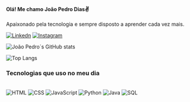 #### Olá! Me chamo João Pedro Dias✌️
Apaixonado pela tecnologia e sempre disposto a aprender cada vez mais.

[![Linkedn](https://img.shields.io/badge/LinkedIn-0077B5?style=for-the-badge&logo=linkedin&logoColor=white)](https://www.linkedin.com/in/jo%C3%A3o-pedro-dias-00b0262a7/)
[![Instagram](https://img.shields.io/badge/Instagram-E4405F?style=for-the-badge&logo=instagram&logoColor=white)](https://www.instagram.com/joaopedroadias/)



![João Pedro´s GitHub stats](https://github-readme-stats.vercel.app/api?username=Joaoadiaas&show_icons=true&theme=radical)

![Top Langs](https://github-readme-stats.vercel.app/api/top-langs/?username=Joaoadiaas&layout=compact)

### Tecnologias que uso no meu dia
<div style="display:inline_block"><br/>
    <img align="center" alt="HTML" src="https://img.shields.io/badge/HTML-239120?style=for-the-badge&logo=html5&logoColor=white"/>
    <img align="center" alt="CSS" src="https://img.shields.io/badge/CSS-239120?&style=for-the-badge&logo=css3&logoColor=white"/>
    <img align="center" alt="JavaScript" src="https://img.shields.io/badge/JavaScript-323330?style=for-the-badge&logo=javascript&logoColor=F7DF1E"/>
    <img align="center" alt="Python" src="https://img.shields.io/badge/Python-14354C?style=for-the-badge&logo=python&logoColor=white"/>
    <img align="center" alt="Java" src="https://img.shields.io/badge/Java-ED8B00?style=for-the-badge&logo=openjdk&logoColor=white"/>
    <img align="center" alt="SQL" src="https://img.shields.io/badge/SQLite-07405E?style=for-the-badge&logo=sqlite&logoColor=white"/>
</div><br/>




